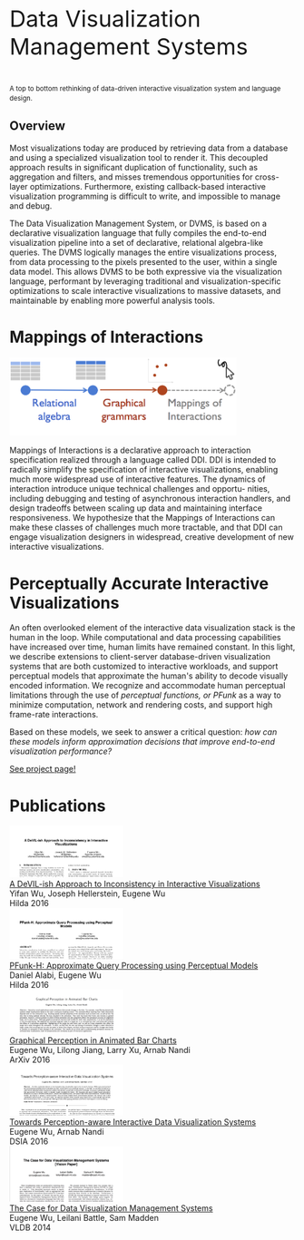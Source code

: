 



<!--<p class="header"><img width=150 src="./images/dvms.png"/></p>-->

<p class="header" style="font-size: 30pt">
<!--Expressive, Fast and Maintainable Visualizations-->
Data Visualization <br/>Management Systems
</p>
<p class="header">
<small>
  A top to bottom rethinking of data-driven interactive visualization system and language design.
</small>
</p>




## Overview

Most visualizations today are produced by retrieving data from a
database and using a specialized visualization tool to render it.
This decoupled approach results in significant duplication of
functionality, such as aggregation and filters, and misses tremendous
opportunities for cross-layer optimizations.  Furthermore, existing 
callback-based interactive visualization programming is difficult to write,
and impossible to manage and debug.

The Data Visualization Management System, or DVMS, is
based on a declarative visualization language that
fully compiles the end-to-end visualization pipeline into a set
of declarative, relational algebra-like queries. 
The DVMS logically manages the entire visualizations process, from data processing to
the pixels presented to the user, within a single data model.
This allows DVMS to be both expressive 
via the visualization language, performant by leveraging
traditional and visualization-specific optimizations to scale
interactive visualizations to massive datasets, and maintainable by
enabling more powerful analysis tools. 




# Mappings of Interactions
<a name="moi"></a>

<img width=400 src="./images/dvms_mappings.png"/>

Mappings of Interactions is a declarative approach to interaction specification
realized through a language called DDI. DDI is intended
to radically simplify the specification of interactive visualizations,
enabling much more widespread use of interactive features. The
dynamics of interaction introduce unique technical challenges and
opportu- nities, including debugging and testing of asynchronous
interaction handlers, and design tradeoffs between scaling up data
and maintaining interface responsiveness. We hypothesize that the
Mappings of Interactions can make these classes of challenges much
more tractable, and that DDI can engage visualization designers in
widespread, creative development of new interactive visualizations.



# Perceptually Accurate Interactive  Visualizations
<a name="pfunk"></a>

An often overlooked element of the interactive data visualization
stack is the human in the loop. While computational and data
processing capabilities have increased over time, human limits have
remained constant. In this light, we describe extensions to
client-server database-driven visualization systems that are both
customized to interactive workloads, and support perceptual models
that approximate the human's ability to decode visually encoded
information. We recognize and accommodate human perceptual limitations
through the use of <i>perceptual functions, or PFunk</i>
as a way to minimize computation, network and rendering costs, and
support high frame-rate interactions. 


Based on these models, we
seek to answer a critical question: *how can these models inform approximation decisions that improve end-to-end visualization performance?*

[See project page!](http://perceptvis.github.io/)



 

# Publications

<div class="section" id="publications">

<div class="item">
  <div class="screenshot"><img src="./images/previews/preview_devil-hilda16.png" width=200/></div>
  <div class="text">
    <div class="title">
      <a href="./files/papers/devil-hilda16.pdf"> 
        A DeVIL-ish Approach to Inconsistency in Interactive Visualizations
      </a>
    </div>
    <div class="authors">Yifan Wu, Joseph Hellerstein, Eugene Wu</div>
    <div class="links">
      <span class="conf">Hilda 2016</span>
    </div>
  </div>
  <div style="clear: both"></div>
</div>



<div class="item">
  <div class="screenshot"><img src="./images/previews/preview_pfunk-hilda16.png" width=200/></div>
  <div class="text">
    <div class="title">
      <a href="./files/papers/pfunk-hilda16.pdf"> 
       PFunk-H: Approximate Query Processing using Perceptual Models 
      </a>
    </div>
    <div class="authors">Daniel Alabi, Eugene Wu</div>
    <div class="links">
      <span class="conf">Hilda 2016</span>
    </div>
  </div>
  <div style="clear: both"></div>
</div>



<div class="item">
  <div class="screenshot"><img src="./images/infovis_animate_paper.png" width=200/></div>
  <div class="text">
    <div class="title">
      <a href="http://arxiv.org/pdf/1604.00080v1">
        Graphical Perception in Animated Bar Charts
      </a>
    </div>
    <div class="authors">Eugene Wu, Lilong Jiang, Larry Xu, Arnab Nandi</div>
    <div class="links">
      <span class="conf">ArXiv 2016</span>
    </div>
  </div>
  <div style="clear: both"></div>
</div>


<div class="item">
  <div class="screenshot"><img src="./images/previews/preview_intervis-dsia15.png" width=200/></div>
  <div class="text">
    <div class="title">
      <a href="./files/papers/intervis-dsia15.pdf">
      Towards Perception-aware Interactive Data Visualization Systems
      </a>
    </div>
    <div class="authors">Eugene Wu, Arnab Nandi</div>
    <div class="links">
      <span class="conf">DSIA 2016</span>
    </div>
  </div>
  <div style="clear: both"></div>
</div>



<div class="item">
  <div class="screenshot"><img src="./images/ermac_paper.png" width=200/></div>
  <div class="text">
    <div class="title">
      <a href="./files/papers/ermac-vldb14.pdf">
        The Case for Data Visualization Management Systems
      </a>
    </div>
    <div class="authors">Eugene Wu, Leilani Battle, Sam Madden</div>
    <div class="links">
      <span class="conf">VLDB 2014</span>
    </div>
  </div>
  <div style="clear: both"></div>
</div>



</div><!-- /publications -->



<script type="text/javascript">
var gaJsHost = (("https:" == document.location.protocol) ? "https://ssl." : "http://www.");
document.write(unescape("%3Cscript src='" + gaJsHost + "google-analytics.com/ga.js' type='text/javascript'%3E%3C/script%3E"));
</script>
<script type="text/javascript">
var pageTracker = _gat._getTracker("UA-3762902-2");
pageTracker._initData();
pageTracker._trackPageview();
</script>





